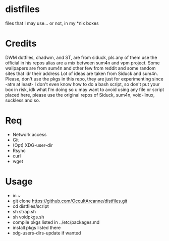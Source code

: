 # distfiles
files that I may use... or not, in my *nix boxes

# Credits

DWM dotfiles, chadwm, and ST, are from siduck, pls any of them use the official in his repos
alias are a mix between sum4n and vpm project.
Some wallpapers are from sum4n and other few from reddit and some random sites that idr their address
Lot of ideas are taken from Siduck and sum4n.
Please, don't use the pkgs in this repo, they are just for experimenting since -atm at least- I don't even know how to do a bash script, so don't put your box in risk, idk what I'm doing so u may want to avoid using any file or script placed here, please use the original repos of Siduck, sum4n, void-linux, suckless and so.

# Req
- Network access
- Git
- (Opt) XDG-user-dir
- Rsync
- curl
- wget

# Usage
- in ~
- git clone https://github.com/OccultArcanne/distfiles.git
- cd distfiles/script
- sh strap.sh
- sh voidpkgs.sh
- compile pkgs listed in ../etc/packages.md
- install pkgs listed there
- xdg-users-dirs-update if wanted
